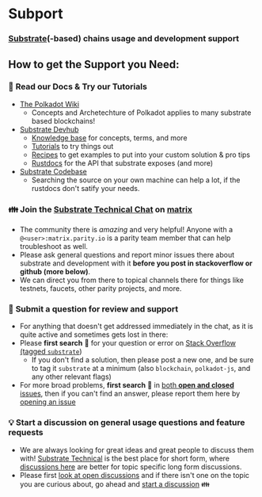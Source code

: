 # Subport
### [Substrate](https://substrate.dev)(-based) chains usage and development support

## How to get the Support you Need:

### :book: **Read our Docs & Try our Tutorials**
- [The Polkadot Wiki](https://wiki.polkadot.network/)
  - Concepts and Archetechture of Polkadot applies to many substrate based blockchains!
- [Substrate Devhub](https://substrate.dev/)
  - [Knowledge base](https://substrate.dev/docs/en/) for concepts, terms, and more
  - [Tutorials](https://substrate.dev/en/tutorials) to try things out
  - [Recipes](https://substrate.dev/recipes/) to get examples to put into your custom solution & pro tips
  - [Rustdocs](https://substrate.dev/rustdocs) for the API that substrate exposes (and more)
- [Substrate Codebase](https://github.com/paritytech/substrate)
  - Searching the source on your own machine can help a lot, if the rustdocs don't satify your needs.

### :family: **Join the [Substrate Technical Chat](https://app.element.io/#/room/#substrate-technical:matrix.org)** on [matrix](https://matrix.org)
  - The community there is *amazing* and very helpful! Anyone with a `@<user>:matrix.parity.io` is a parity team member that can help troubleshoot as well.
  - Please ask general questions and report minor issues there about substrate and development with it **before you post in stackoverflow or github (more below)**.
  - We can direct you from there to topical channels there for things like testnets, faucets, other parity projects, and more.

### :thinking: **Submit a question** for review and support
- For anything that doesn't get addressed immediately in the chat, as it is quite active and sometimes gets lost in there: 
- Please **first search** :eyes: for your question or error on [Stack Overflow (tagged `substrate`](https://stackoverflow.com/questions/tagged/substrate))
  - If you don't find a solution, then please post a new one, and be sure to tag it `substrate` at a minimum (also `blockchain`, `polkadot-js`, and any other relevant flags)
- For more broad problems, **first search** :eyes: in [both **open and closed** issues](https://github.com/paritytech/subport/issues?q=is%3Aissue), then if you can't find an answer, please report them here by [opening an issue](https://github.com/paritytech/subport/issues/new)

### :bulb: **Start a discussion** on general usage questions and feature requests
- We are always looking for great ideas and great people to discuss them with! [Substrate Technical](https://app.element.io/#/room/#substrate-technical:matrix.org) is the best place for short form, where [discussions here](https://github.com/paritytech/subport/discussions/) are better for topic specific long form discussions.
- Please first [look at open discussions](https://github.com/paritytech/subport/discussions/) and if there isn't one on the topic you are curious about, go ahead and [start a discussion](https://github.com/paritytech/subport/discussions/new) :family:
